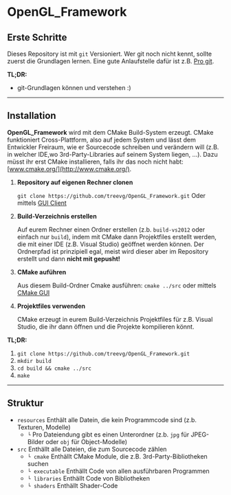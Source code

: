 # OpenGL_Framework

## Erste Schritte
Dieses Repository ist mit ```git``` Versioniert. Wer git noch nicht kennt, sollte zuerst die Grundlagen lernen. Eine gute Anlaufstelle dafür ist z.B. [Pro git](http://git-scm.com/book/de/v1).

**TL;DR:**
* git-Grundlagen können und verstehen :)


---

## Installation
**OpenGL_Framework** wird mit dem CMake Build-System erzeugt. CMake funktioniert Cross-Plattform, also auf jedem System und lässt dem Entwickler Freiraum, wie er Sourcecode schreiben und verändern will (z.B. in welcher IDE,wo 3rd-Party-Libraries auf seinem System liegen, …). Dazu müsst ihr erst CMake installieren, falls ihr das noch nicht habt: [www.cmake.org/](http://www.cmake.org/).


1. **Repository auf eigenen Rechner clonen**

    ```git clone https://github.com/treevg/OpenGL_Framework.git```
    Oder mittels [GUI Client](http://git-scm.com/download/gui/linux)

2. **Build-Verzeichnis erstellen**

    Auf eurem Rechner einen Ordner erstellen (z.b. ```build-vs2012``` oder einfach nur ```build```), indem mit CMake dann Projektfiles erstellt werden, die mit einer IDE (z.B. Visual Studio) geöffnet werden können. Der Ordnerpfad ist prinzipiell egal, meist wird dieser aber im Repository erstellt und dann **nicht mit gepusht!**

3. **CMake auführen**

    Aus diesem Build-Ordner Cmake ausführen: ```cmake ../src``` oder mittels [CMake GUI](http://www.cmake.org/runningcmake/)

4. **Projektfiles verwenden**

    CMake erzeugt in eurem Build-Verzeichnis Projektfiles für z.B. Visual Studio, die ihr dann öffnen und die Projekte kompilieren könnt.

**TL;DR:**

1. ```git clone https://github.com/treevg/OpenGL_Framework.git```
2. ```mkdir build```
3. ```cd build && cmake ../src```
4. ```make```

---

## Struktur

- ```resources``` Enthält alle Datein, die kein Programmcode sind (z.b. Texturen, Modelle)
    - ```└``` Pro Dateiendung gibt es einen Unterordner (z.b. ```jpg``` für JPEG-Bilder oder ``obj`` für Object-Modelle)
- ```src``` Enthällt alle Dateien, die zum Sourcecode zählen
    - ```└ cmake``` Enthällt CMake Module, die z.B. 3rd-Party-Bibliotheken suchen
    - ```└ executable``` Enthällt Code von allen ausführbaren Programmen
    - ```└ libraries``` Enthällt Code von Bibliotheken
    - ```└ shaders``` Enthällt Shader-Code
